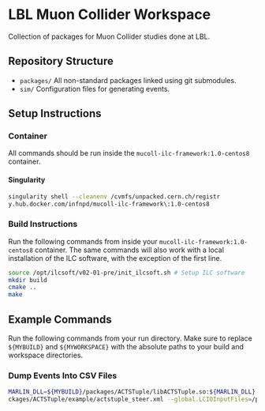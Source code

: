 # LBL Muon Collider Workspace

Collection of packages for Muon Collider studies done at LBL.

## Repository Structure
- `packages/` All non-standard packages linked using git submodules.
- `sim/` Configuration files for generating events.

## Setup Instructions

### Container
All commands should be run inside the `mucoll-ilc-framework:1.0-centos8` container.

#### Singularity
```bash
singularity shell --cleanenv /cvmfs/unpacked.cern.ch/registr  
y.hub.docker.com/infnpd/mucoll-ilc-framework\:1.0-centos8
```

### Build Instructions
Run the following commands from inside your `mucoll-ilc-framework:1.0-centos8` container. The same commands will also work with a local installation of the ILC software, with the exception of the first line.
```bash
source /opt/ilcsoft/v02-01-pre/init_ilcsoft.sh # Setup ILC software
mkdir build
cmake ..
make
```

## Example Commands

Run the following commands from your run directory. Make sure to replace `${MYBUILD}` and `${MYWORKSPACE}` with the absolute paths to your build and workspace directories.

### Dump Events Into CSV Files
```bash
MARLIN_DLL=${MYBUILD}/packages/ACTSTuple/libACTSTuple.so:${MARLIN_DLL} Marlin ${MYWORKSPACE}/pa  
ckages/ACTSTuple/example/actstuple_steer.xml --global.LCIOInputFiles=/path/to/events.slcio
```